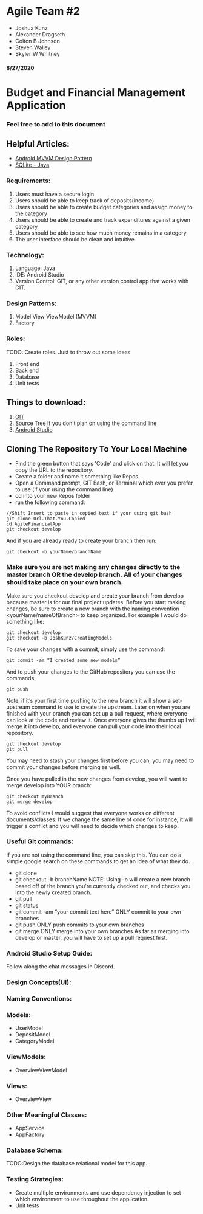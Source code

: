 # Agile Team #2
* Joshua Kunz
* Alexander Dragseth
* Colton B Johnson
* Steven Walley
* Skyler W Whitney

#### 8/27/2020

# Budget and Financial Management Application
### Feel free to add to this document

## Helpful Articles:
* [Android MVVM Design Pattern](https://www.journaldev.com/20292/android-mvvm-design-pattern)
* [SQLite - Java](https://www.sqlitetutorial.net/sqlite-java/create-database/)

### Requirements:
1. Users must have a secure login
2. Users should be able to keep track of deposits(income)
3. Users should be able to create budget categories and assign money to the category
4. Users should be able to create and track expenditures against a given category
5. Users should be able to see how much money remains in a category
6. The user interface should be clean and intuitive

### Technology:
1. Language: Java
2. IDE: Android Studio
3. Version Control: GIT, or any other version control app that works with GIT.

### Design Patterns:
1. Model View ViewModel (MVVM)
2. Factory

### Roles: 
TODO: Create roles.
Just to throw out some ideas
1. Front end
2. Back end
3. Database
4. Unit tests


## Things to download:
1. [GIT](https://git-scm.com/downloads)
2. [Source Tree](https://www.sourcetreeapp.com/) if you don’t plan on using the command line
3. [Android Studio](https://developer.android.com/studio)

## Cloning The Repository To Your Local Machine
* Find the green button that says 'Code' and click on that. It will let you copy the URL to the repository.
* Create a folder and name it something like Repos
* Open a Command prompt, GIT Bash, or Terminal which ever you prefer to use (if your using the command line)
* cd into your new Repos folder
* run the following command: 
```
//Shift Insert to paste in copied text if your using git bash
git clone Url.That.You.Copied
cd AgileFinancialApp
git checkout develop
```

And if you are already ready to create your branch then run:
```
git checkout -b yourName/branchName
```

### Make sure you are not making any changes directly to the master branch OR the develop branch. All of your changes should take place on your own branch.
Make sure you checkout develop and create your branch from develop because master is for our final project updates. Before you start making changes, be sure to create a new branch with the naming convention <yourName/nameOfBranch> to keep organized. For example I would do something like:

```
git checkout develop
git checkout -b JoshKunz/CreatingModels
```

To save your changes with a commit, simply use the command:

```
git commit -am “I created some new models”
```

And to push your changes to the GitHub repository you can use the commands:

```
git push
```

Note: if it’s your first time pushing to the new branch it will show a set-upstream command to use to create the upstream.
Later on when you are finished with your branch you can set up a pull request, where everyone can look at the code and review it. Once everyone gives the thumbs up I will merge it into develop, and everyone can pull your code into their local repository.

```
git checkout develop
git pull
```
You may need to stash your changes first before you can, you may need to commit your changes before merging as well.

Once you have pulled in the new changes from develop, you will want to merge develop into YOUR branch:
```
git checkout myBranch
git merge develop
```

To avoid conflicts I would suggest that everyone works on different documents/classes.
If we change the same line of code for instance, it will trigger a conflict and you will need to decide which changes to keep.

### Useful Git commands:
If you are not using the command line, you can skip this.
You can do a simple google search on these commands to get an idea of what they do. 
* git clone
* git checkout -b branchName 
NOTE: Using -b will create a new branch based off of the branch you're currently checked out, and checks you into the newly created branch.
* git pull
* git status
* git commit -am “your commit text here” ONLY commit to your own branches
* git push ONLY push commits to your own branches
* git merge ONLY merge into your own branches
As far as merging into develop or master, you will have to set up a pull request first.

### Android Studio Setup Guide:
Follow along the chat messages in Discord.


### Design Concepts(UI):
 



### Naming Conventions:
 



### Models:
* UserModel
* DepositModel
* CategoryModel

### ViewModels:
* OverviewViewModel

### Views:
* OverviewView

### Other Meaningful Classes:
* AppService
* AppFactory


### Database Schema:
TODO:Design the database relational model for this app.

### Testing Strategies:
* Create multiple environments and use dependency injection to set which environment to use throughout the application.
* Unit tests
